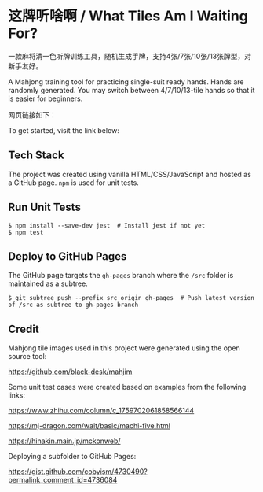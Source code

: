 # 这牌听啥啊 / What Tiles Am I Waiting For?

一款麻将清一色听牌训练工具，随机生成手牌，支持4张/7张/10张/13张牌型，对新手友好。

A Mahjong training tool for practicing single-suit ready hands. Hands are randomly generated. You may switch between 4/7/10/13-tile hands so that it is easier for beginners.

网页链接如下：

To get started, visit the link below:

## Tech Stack

The project was created using vanilla HTML/CSS/JavaScript and hosted as a GitHub page. `npm` is used for unit tests.

## Run Unit Tests

```shell
$ npm install --save-dev jest  # Install jest if not yet
$ npm test
```

## Deploy to GitHub Pages

The GitHub page targets the `gh-pages` branch where the `/src` folder is maintained as a subtree.

```shell
$ git subtree push --prefix src origin gh-pages  # Push latest version of /src as subtree to gh-pages branch
```

## Credit

Mahjong tile images used in this project were generated using the open source tool:

https://github.com/black-desk/mahjim

Some unit test cases were created based on examples from the following links:

https://www.zhihu.com/column/c_1759702061858566144

https://mj-dragon.com/wait/basic/machi-five.html

https://hinakin.main.jp/mckonweb/

Deploying a subfolder to GitHub Pages:

https://gist.github.com/cobyism/4730490?permalink_comment_id=4736084

